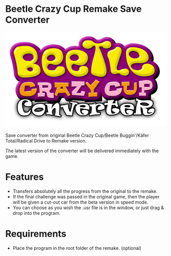 Beetle Crazy Cup Remake Save Converter
=============

![s1](logo.png)

Save converter from original Beetle Crazy Cup/Beetle Buggin'/Käfer Total/Radical Drive to Remake version.

The latest version of the converter will be delivered immediately with the game.

# Features

- Transfers absolutely all the progress from the original to the remake.
- If the final challenge was passed in the original game, then the player will be given a cut-out car from the beta version in speed mode.
- You can choose as you wish the .usr file is in the window, or just drag & drop into the program.

# Requirements

- Place the program in the root folder of the remake. (optional)
